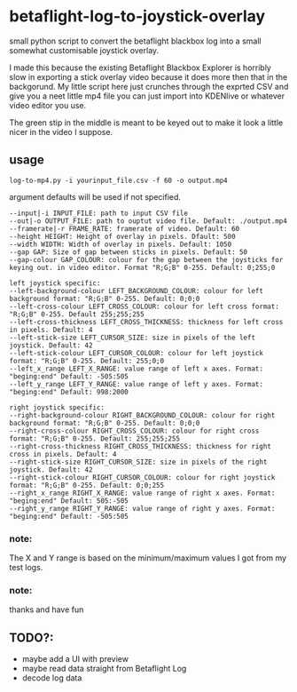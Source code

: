 # betaflight-log-to-joystick-overlay
small python script to convert the betaflight blackbox log into a small somewhat customisable joystick overlay.

I made this because the existing Betaflight Blackbox Explorer is horribly slow in exporting a stick overlay video because it does more then that in the backgorund. My little script here just crunches through the exprted CSV and give you a neet little mp4 file you can just import into KDENlive or whatever video editor you use.

The green stip in the middle is meant to be keyed out to make it look a little nicer in the video I suppose.


## usage

```
log-to-mp4.py -i yourinput_file.csv -f 60 -o output.mp4
```

argument defaults will be used if not specified.
```
--input|-i INPUT_FILE: path to input CSV file                    
--out|-o OUTPUT_FILE: path to ouptut video file. Default: ./output.mp4
--framerate|-r FRAME_RATE: framerate of video. Default: 60
--height HEIGHT: Height of overlay in pixels. Dfault: 500
--width WIDTH: Width of overlay in pixels. Default: 1050
--gap GAP: Size of gap between sticks in pixels. Default: 50
--gap-colour GAP_COLOUR: colour for the gap between the joysticks for keying out. in video editor. Format "R;G;B" 0-255. Default: 0;255;0

left joystick specific: 
--left-background-colour LEFT_BACKGROUND_COLOUR: colour for left background format: "R;G;B" 0-255. Default: 0;0;0
--left-cross-colour LEFT_CROSS_COLOUR: colour for left cross format: "R;G;B" 0-255. Default 255;255;255
--left-cross-thickness LEFT_CROSS_THICKNESS: thickness for left cross in pixels. Default: 4
--left-stick-size LEFT_CURSOR_SIZE: size in pixels of the left joystick. Default: 42
--left-stick-colour LEFT_CURSOR_COLOUR: colour for left joystick format: "R;G;B" 0-255. Default: 255;0;0
--left_x_range LEFT_X_RANGE: value range of left x axes. Format: "beging:end" Default: -505:505
--left_y_range LEFT_Y_RANGE: value range of left y axes. Format: "beging:end" Default: 998:2000

right joystick specific:
--right-background-colour RIGHT_BACKGROUND_COLOUR: colour for right background format: "R;G;B" 0-255. Default: 0;0;0
--right-cross-colour RIGHT_CROSS_COLOUR: colour for right cross format: "R;G;B" 0-255. Default: 255;255;255
--right-cross-thickness RIGHT_CROSS_THICKNESS: thickness for right cross in pixels. Default: 4
--right-stick-size RIGHT_CURSOR_SIZE: size in pixels of the right joystick. Default: 42
--right-stick-colour RIGHT_CURSOR_COLOUR: colour for right joystick format: "R;G;B" 0-255. Default: 0;0;255
--right_x_range RIGHT_X_RANGE: value range of right x axes. Format: "beging:end" Default: 505:-505
--right_y_range RIGHT_Y_RANGE: value range of right y axes. Format: "beging:end" Default: -505:505
```
### note:
The X and Y range is based on the minimum/maximum values I got from my test logs.


### note:
thanks and have fun

## TODO?:
* maybe add a UI with preview
* maybe read data straight from Betaflight Log
 * decode log data

